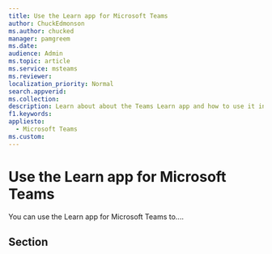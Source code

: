 ```yaml
---
title: Use the Learn app for Microsoft Teams
author: ChuckEdmonson
ms.author: chucked
manager: pamgreem
ms.date: 
audience: Admin
ms.topic: article
ms.service: msteams
ms.reviewer: 
localization_priority: Normal
search.appverid: 
ms.collection: 
description: Learn about about the Teams Learn app and how to use it in your organization.
f1.keywords:
appliesto: 
  - Microsoft Teams
ms.custom: 
---
```


Use the Learn app for Microsoft Teams 
========================================

You can use the Learn app for Microsoft Teams to....

## Section